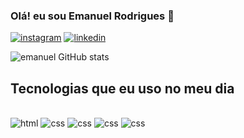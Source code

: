 ### Olá! eu sou Emanuel Rodrigues 👋


[![instagram](https://img.shields.io/badge/Instagram-E4405F?style=for-the-badge&logo=instagram&logoColor=white)](https://www.instagram.com/emanuel_rodrigues5/) 
[![linkedin](https://img.shields.io/badge/LinkedIn-0077B5?style=for-the-badge&logo=linkedin&logoColor=white)](www.linkedin.com/in/emanuel-rodrigues-4a76361b1)

![emanuel GitHub stats](https://github-readme-stats.vercel.app/api?username=Emanueldiv1&show_icons=true&theme=dark)

## Tecnologias que eu uso no meu dia 

<div style=" display: inline_block"><br/>
  
  <img aling="center" alt="html" src="https://img.shields.io/badge/HTML5-E34F26?style=for-the-badge&logo=html5&logoColor=white"/>
  
  <img aling="center" alt="css" src="https://img.shields.io/badge/CSS3-1572B6?style=for-the-badge&logo=css3&logoColor=white" />
  
   <img aling="center" alt="css" src="https://img.shields.io/badge/JavaScript-F7DF1E?style=for-the-badge&logo=javascript&logoColor=black" />
  
   <img aling="center" alt="css" src="https://img.shields.io/badge/C%2B%2B-00599C?style=for-the-badge&logo=c%2B%2B&logoColor=white" />
  
   <img aling="center" alt="css" src="https://img.shields.io/badge/Python-14354C?style=for-the-badge&logo=python&logoColor=white" />
  
</div>




